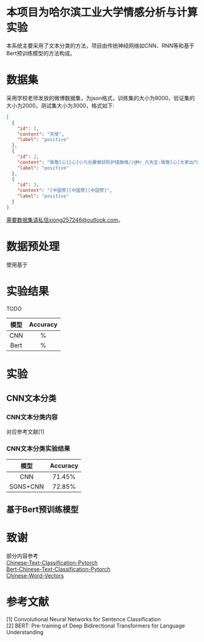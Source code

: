 # 本项目为哈尔滨工业大学情感分析与计算实验
本系统主要采用了文本分类的方法，项目由传统神经网络如CNN、RNN等和基于Bert预训练模型的方法构成。  

# 数据集
采用学校老师发放的微博数据集，为json格式，训练集的大小为8000，验证集的大小为2000，测试集大小为3000，格式如下:  
```json
[
  {
    "id": 1,
    "content": "天使",
    "label": "positive"
  },
  {
    "id": 2,
    "content": "致敬[心][心]小凡也要做好防护措施哦//@Mr_凡先生:致敬[心]大家出门记得戴口罩",
    "label": "positive"
  },
  {
    "id": 3,
    "content": "[中国赞][中国赞][中国赞]",
    "label": "positive"
  }
]
```
需要数据集请私信xiong257246@outlook.com。  

# 数据预处理
使用基于




# 实验结果 
TODO

|模型|Accuracy|
|:---:|:---:|
|CNN|%|
|Bert|%|


# 实验
## CNN文本分类
### CNN文本分类内容
对应参考文献[1]  
### CNN文本分类实验结果
|模型|Accuracy|
|:---:|:---:|
|CNN|71.45%|
|SGNS+CNN|72.85%|


##


## 基于Bert预训练模型





# 致谢
部分内容参考  
[Chinese-Text-Classification-Pytorch](https://github.com/649453932/Chinese-Text-Classification-Pytorch)  
[Bert-Chinese-Text-Classification-Pytorch](https://github.com/649453932/Bert-Chinese-Text-Classification-Pytorch)  
[Chinese-Word-Vectors](https://github.com/Embedding/Chinese-Word-Vectors)
# 参考文献
[1] Convolutional Neural Networks for Sentence Classification  
[2] BERT: Pre-training of Deep Bidirectional Transformers for Language Understanding  




